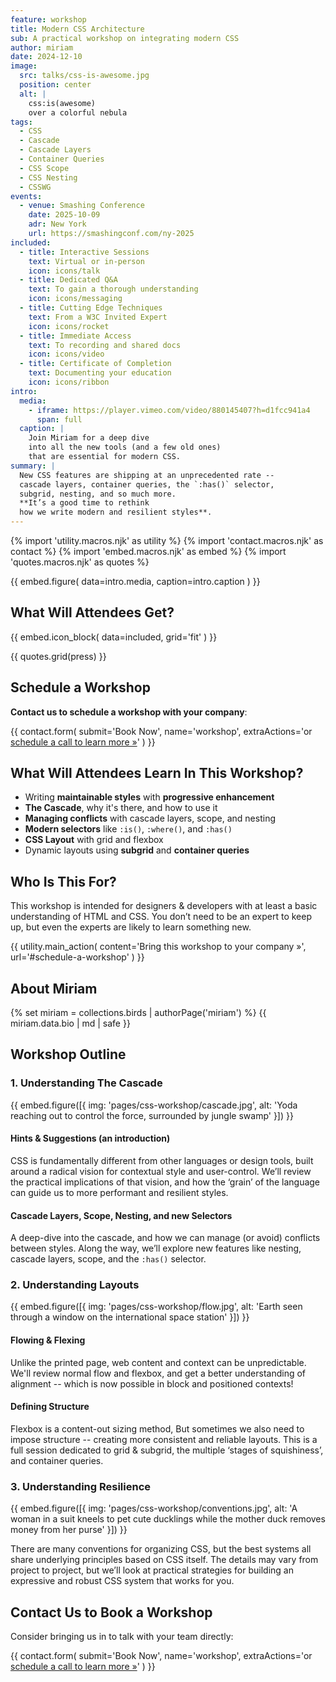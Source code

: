 ```yaml
---
feature: workshop
title: Modern CSS Architecture
sub: A practical workshop on integrating modern CSS
author: miriam
date: 2024-12-10
image:
  src: talks/css-is-awesome.jpg
  position: center
  alt: |
    css:is(awesome)
    over a colorful nebula
tags:
  - CSS
  - Cascade
  - Cascade Layers
  - Container Queries
  - CSS Scope
  - CSS Nesting
  - CSSWG
events:
  - venue: Smashing Conference
    date: 2025-10-09
    adr: New York
    url: https://smashingconf.com/ny-2025
included:
  - title: Interactive Sessions
    text: Virtual or in-person
    icon: icons/talk
  - title: Dedicated Q&A
    text: To gain a thorough understanding
    icon: icons/messaging
  - title: Cutting Edge Techniques
    text: From a W3C Invited Expert
    icon: icons/rocket
  - title: Immediate Access
    text: To recording and shared docs
    icon: icons/video
  - title: Certificate of Completion
    text: Documenting your education
    icon: icons/ribbon
intro:
  media:
    - iframe: https://player.vimeo.com/video/880145407?h=d1fcc941a4
      span: full
  caption: |
    Join Miriam for a deep dive
    into all the new tools (and a few old ones)
    that are essential for modern CSS.
summary: |
  New CSS features are shipping at an unprecedented rate --
  cascade layers, container queries, the `:has()` selector,
  subgrid, nesting, and so much more.
  **It’s a good time to rethink
  how we write modern and resilient styles**.
---
```


{% import 'utility.macros.njk' as utility %}
{% import 'contact.macros.njk' as contact %}
{% import 'embed.macros.njk' as embed %}
{% import 'quotes.macros.njk' as quotes %}


{{ embed.figure(
  data=intro.media,
  caption=intro.caption
) }}

## What Will Attendees Get?

{{ embed.icon_block(
  data=included,
  grid='fit'
) }}

{{ quotes.grid(press) }}

## Schedule a Workshop

**Contact us to schedule a workshop with your company**:

{{ contact.form(
  submit='Book Now',
  name='workshop',
  extraActions='or [schedule a call to learn more »](https://calendly.com/oddbirdllc/schedule-a-workshop)'
) }}

## What Will Attendees Learn In This Workshop?

- Writing **maintainable styles** with **progressive enhancement**
- **The Cascade**, why it's there, and how to use it
- **Managing conflicts** with cascade layers, scope, and nesting
- **Modern selectors** like `:is()`, `:where()`, and `:has()`
- **CSS Layout** with grid and flexbox
- Dynamic layouts using **subgrid** and **container queries**

## Who Is This For?

This workshop is intended for designers & developers
with at least a basic understanding of HTML and CSS.
You don’t need to be an expert to keep up,
but even the experts are likely to learn something new.

{{ utility.main_action(
  content='Bring this workshop to your company »',
  url='#schedule-a-workshop'
) }}

## About Miriam

{% set miriam = collections.birds | authorPage('miriam') %}
{{ miriam.data.bio | md | safe }}

## Workshop Outline

### 1. Understanding The Cascade

{{ embed.figure([{
  img: 'pages/css-workshop/cascade.jpg',
  alt: 'Yoda reaching out to control the force, surrounded by jungle swamp'
}]) }}

#### Hints & Suggestions (an introduction)

CSS is fundamentally different
from other languages or design tools,
built around a radical vision
for contextual style and user-control.
We’ll review the practical implications of that vision,
and how the ‘grain’ of the language
can guide us to more performant and resilient styles.

#### Cascade Layers, Scope, Nesting, and new Selectors

A deep-dive into the cascade,
and how we can manage (or avoid)
conflicts between styles.
Along the way, we’ll explore new features like nesting,
cascade layers, scope, and the `:has()` selector.

### 2. Understanding Layouts

{{ embed.figure([{
  img: 'pages/css-workshop/flow.jpg',
  alt: 'Earth seen through a window on the international space station'
}]) }}

#### Flowing & Flexing

Unlike the printed page,
web content and context can be unpredictable.
We'll review normal flow and flexbox,
and get a better understanding of
alignment --
which is now possible in block
and positioned contexts!

#### Defining Structure

Flexbox is a content-out sizing method,
But sometimes we also need to impose structure --
creating more consistent and reliable layouts.
This is a full session dedicated to grid & subgrid,
the multiple ‘stages of squishiness’,
and container queries.

### 3. Understanding Resilience

{{ embed.figure([{
  img: 'pages/css-workshop/conventions.jpg',
  alt: 'A woman in a suit kneels to pet cute ducklings while the mother duck removes money from her purse'
}]) }}

There are many conventions for organizing CSS,
but the best systems all share underlying principles
based on CSS itself.
The details may vary from project to project,
but we’ll look at practical strategies
for building an expressive and robust CSS system
that works for you.

## Contact Us to Book a Workshop

Consider bringing us in
to talk with your team directly:

{{ contact.form(
  submit='Book Now',
  name='workshop',
  extraActions='or [schedule a call to learn more »](https://calendly.com/oddbirdllc/schedule-a-workshop)'
) }}
